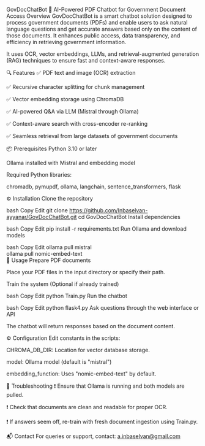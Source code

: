 GovDocChatBot
📄 AI-Powered PDF Chatbot for Government Document Access
Overview
GovDocChatBot is a smart chatbot solution designed to process government documents (PDFs) and enable users to ask natural language questions and get accurate answers based only on the content of those documents. It enhances public access, data transparency, and efficiency in retrieving government information.

It uses OCR, vector embeddings, LLMs, and retrieval-augmented generation (RAG) techniques to ensure fast and context-aware responses.

🔍 Features
✅ PDF text and image (OCR) extraction

✅ Recursive character splitting for chunk management

✅ Vector embedding storage using ChromaDB

✅ AI-powered Q&A via LLM (Mistral through Ollama)

✅ Context-aware search with cross-encoder re-ranking

✅ Seamless retrieval from large datasets of government documents

📦 Prerequisites
Python 3.10 or later

Ollama installed with Mistral and embedding model

Required Python libraries:

chromadb, pymupdf, ollama, langchain, sentence_transformers, flask

⚙️ Installation
Clone the repository

bash
Copy
Edit
git clone https://github.com/Inbaselvan-ayyanar/GovDocChatBot.git
cd GovDocChatBot
Install dependencies

bash
Copy
Edit
pip install -r requirements.txt
Run Ollama and download models

bash
Copy
Edit
ollama pull mistral  
ollama pull nomic-embed-text  
🚀 Usage
Prepare PDF documents

Place your PDF files in the input directory or specify their path.

Train the system (Optional if already trained)

bash
Copy
Edit
python Train.py
Run the chatbot

bash
Copy
Edit
python flask4.py
Ask questions through the web interface or API

The chatbot will return responses based on the document content.

⚙️ Configuration
Edit constants in the scripts:

CHROMA_DB_DIR: Location for vector database storage.

model: Ollama model (default is "mistral")

embedding_function: Uses "nomic-embed-text" by default.

🔧 Troubleshooting
❗ Ensure that Ollama is running and both models are pulled.

❗ Check that documents are clean and readable for proper OCR.

❗ If answers seem off, re-train with fresh document ingestion using Train.py.

📬 Contact
For queries or support, contact: a.inbaselvan@gmail.com
